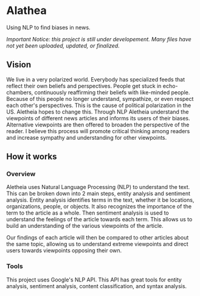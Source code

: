 # Alathea
Using NLP to find biases in news.

*Important Notice: this project is still under developement. Many files have not yet been uploaded, updated, or finalized.*

## Vision
We live in a very polarized world. Everybody has specialized feeds that reflect their own beliefs and perspectives. People get stuck in echo-chambers, continuously reaffirming their beliefs with like-minded people. Because of this people no longer understand, sympathize, or even respect each other's perspectives. This is the cause of political polarization in the US. Aletheia hopes to change this. Through NLP Aletheia understand the viewpoints of different news articles and informs its users of their biases. Alternative viewpoints are then offered to broaden the perspective of the reader. I believe this process will promote critical thinking among readers and increase sympathy and understanding for other viewpoints.

## How it works
### Overview
Aletheia uses Natural Language Processing (NLP) to understand the text. This can be broken down into 2 main steps, entity analysis and sentiment analysis. Entity analysis identifies terms in the text, whether it be locations, organizations, people, or objects. It also recognizes the importance of the term to the article as a whole. Then sentiment analysis is used to understand the feelings of the article towards each term. This allows us to build an understanding of the various viewpoints of the article. 

Our findings of each article will then be compared to other articles about the same topic, allowing us to understand extreme viewpoints and direct users towards viewpoints opposing their own.

### Tools 
This project uses Google's NLP API. This API has great tools for entity analysis, sentiment analysis, content classification, and syntax analysis. 
